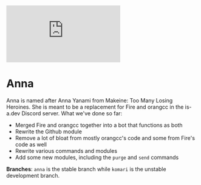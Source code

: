 ![banner](https://embed.pixiv.net/spotlight.php?id=10119&lang=en)
# Anna
Anna is named after Anna Yanami from Makeine: Too Many Losing Heroines.
She is meant to be a replacement for Fire and orangcc in the is-a.dev Discord server.
What we've done so far:

- Merged Fire and orangcc together into a bot that functions as both
- Rewrite the Github module
- Remove a lot of bloat from mostly orangcc's code and some from Fire's code as well
- Rewrite various commands and modules
- Add some new modules, including the `purge` and `send` commands

**Branches**: `anna` is the stable branch while `komari` is the unstable development branch.